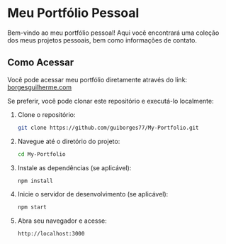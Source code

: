# Meu Portfólio Pessoal

Bem-vindo ao meu portfólio pessoal! Aqui você encontrará uma coleção dos meus projetos pessoais, bem como informações de contato.

## Como Acessar

Você pode acessar meu portfólio diretamente através do link: [borgesguilherme.com](https://borgesguilherme.com)

Se preferir, você pode clonar este repositório e executá-lo localmente:

1. Clone o repositório:
   
   ```bash
   git clone https://github.com/guiborges77/My-Portfolio.git

2. Navegue até o diretório do projeto:
    ```bash
   cd My-Portfolio
3. Instale as dependências (se aplicável):
   ```bash
   npm install
4. Inicie o servidor de desenvolvimento (se aplicável):
    ```bash
   npm start
5. Abra seu navegador e acesse:
    ```bash
   http://localhost:3000

